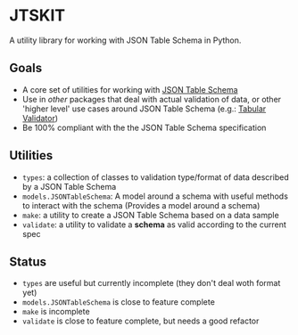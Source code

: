 # JTSKIT

A utility library for working with JSON Table Schema in Python.

## Goals

* A core set of utilities for working with [JSON Table Schema](http://dataprotocols.org/json-table-schema/)
* Use in *other* packages that deal with actual validation of data, or other 'higher level' use cases around JSON Table Schema (e.g.: [Tabular Validator](https://github.com/okfn/tabular-validator))
* Be 100% compliant with the the JSON Table Schema specification

## Utilities

* `types`: a collection of classes to validation type/format of data described by a JSON Table Schema
* `models.JSONTableSchema`: A model around a schema with useful methods to interact with the schema (Provides a model around a schema)
* `make`: a utility to create a JSON Table Schema based on a data sample
* `validate`: a utility to validate a **schema** as valid according to the current spec

## Status

* `types` are useful but currently incomplete (they don't deal woth format yet)
* `models.JSONTableSchema` is close to feature complete
* `make` is incomplete
* `validate` is close to feature complete, but needs a good refactor
